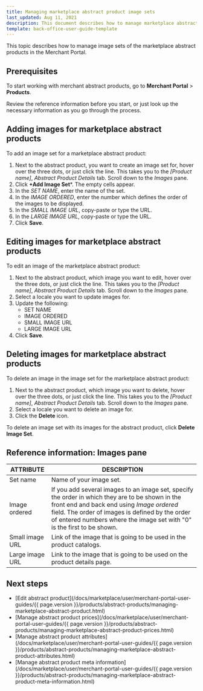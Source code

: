 ```yaml
---
title: Managing marketplace abstract product image sets
last_updated: Aug 11, 2021
description: This document describes how to manage marketplace abstract product image sets in the Merchant Portal. 
template: back-office-user-guide-template
---
```


This topic describes how to manage image sets of the marketplace abstract products in the Merchant Portal.

## Prerequisites

To start working with merchant abstract products, go to **Merchant Portal** > **Products**.

Review the reference information before you start, or just look up the necessary information as you go through the process.

##  Adding images for marketplace abstract products

To add an image set for a marketplace abstract product:

1. Next to the abstract product, you want to create an image set for, hover over the three dots, or just click the line. This takes you to the *[Product name]*, *Abstract Product Details* tab. Scroll down to the *Images* pane.
2. Click **+Add Image Set***. The empty cells appear.
3. In the *SET NAME*, enter the name of the set.
4. In the *IMAGE ORDERED*, enter the number which defines the order of the images to be displayed. 
5. In the *SMALL IMAGE URL*, copy-paste or type the URL.
6. In the *LARGE IMAGE URL*, copy-paste or type the URL.
7. Click **Save**.

## Editing images for marketplace abstract products

To edit an image of the marketplace abstract product:

1. Next to the abstract product, which image you want to edit, hover over the three dots, or just click the line. This takes you to the *[Product name]*, *Abstract Product Details* tab. Scroll down to the *Images* pane.
2. Select a locale you want to update images for.
3. Update the following:
    - SET NAME
    - IMAGE ORDERED
    - SMALL IMAGE URL
    - LARGE IMAGE URL
4. Click **Save**.

## Deleting images for marketplace abstract products

To delete an image in the image set for the marketplace abstract product:

1. Next to the abstract product, which image you want to delete, hover over the three dots, or just click the line. This takes you to the *[Product name]*, *Abstract Product Details* tab. Scroll down to the *Images* pane.
2. Select a locale you want to delete an image for.
3. Click the **Delete** icon.

To delete an image set with its images for the abstract product, click **Delete Image Set**.

## Reference information: Images pane

| ATTRIBUTE       | DESCRIPTION                                                  |
| --------------- | ------------------------------------------------------------ |
| Set name        | Name of your image set.                                      |
| Image ordered   | If you add several images to an image set, specify the order in which they are to be shown in the front end and back end using *Image ordered* field. The order of images is defined by the order of entered numbers where the image set with "0" is the first to be shown. |
| Small image URL | Link of the image that is going to be used in the product catalogs. |
| Large image URL | Link to the image that is going to be used on the product details page. |

## Next steps

- [Edit abstract product](/docs/marketplace/user/merchant-portal-user-guides/{{ page.version }}/products/abstract-products/managing-marketplace-abstract-product.html)
- [Manage abstract product prices](/docs/marketplace/user/merchant-portal-user-guides/{{ page.version }}/products/abstract-products/managing-marketplace-abstract-product-prices.html)
- [Manage abstract product attributes](/docs/marketplace/user/merchant-portal-user-guides/{{ page.version }}/products/abstract-products/managing-marketplace-abstract-product-attributes.html)
- [Manage abstract product meta information](/docs/marketplace/user/merchant-portal-user-guides/{{ page.version }}/products/abstract-products/managing-marketplace-abstract-product-meta-information.html)
